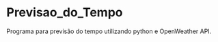 # Previsao_do_Tempo

<p>Programa para previsão do tempo utilizando python e OpenWeather API.</p>

<p></p>
